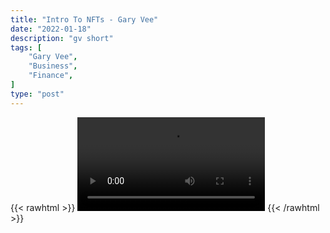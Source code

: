 ```yaml
---
title: "Intro To NFTs - Gary Vee"
date: "2022-01-18"
description: "gv short"
tags: [
    "Gary Vee",
    "Business",
    "Finance",
]
type: "post"
---
```

{{< rawhtml >}}
    <video width="auto" height="auto" controls>
        <source src="https://clips.dev00ps.com/Gary%20Vee/nft_intro.mp4" type="video/mp4"> 
    </video>
{{< /rawhtml >}}